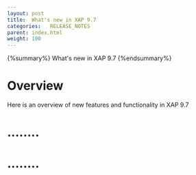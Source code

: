 ```yaml
---
layout: post
title:  What's new in XAP 9.7
categories:   RELEASE_NOTES
parent: index.html
weight: 100
---
```


{%summary%} What's new in XAP 9.7 {%endsummary%}

# Overview
Here is an overview of new features and functionality in XAP 9.7

# ........


# ........

